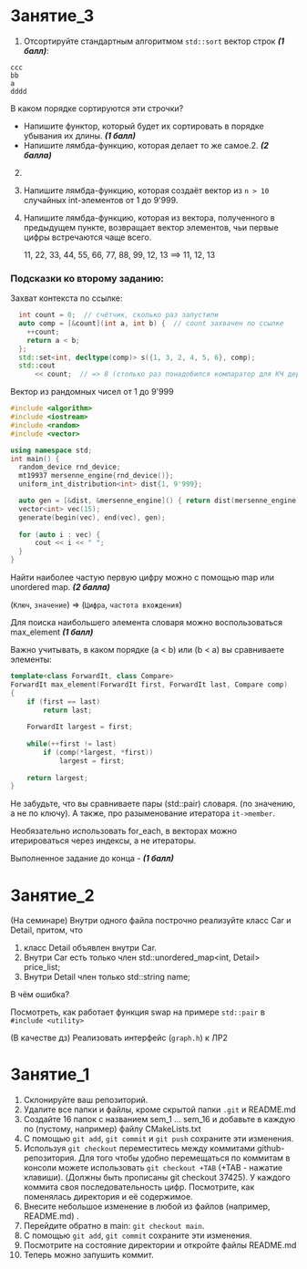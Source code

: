 # Занятие_3

1. Отсортируйте стандартным алгоритмом `std::sort` вектор строк ***(1 балл)***: 
```
ccc
bb
a
dddd
```
В каком порядке сортируются эти строчки?

- Напишите функтор, который будет их сортировать в порядке убывания их длины. ***(1 балл)***
-  Напишите лямбда-функцию, которая делает то же самое.2. ***(2 балла)***
2.

1. Напишите лямбда-функцию, которая создаёт вектор из `n > 10` случайных int-элементов от 1 до 9'999. 
	
2. Напишите лямбда-функцию, которая из вектора, полученного в предыдущем пункте, возвращает вектор элементов, чьи первые цифры встречаются чаще всего.
   
   11, 22, 33, 44, 55, 66, 77, 88, 99,  12,  13 ==> 11, 12, 13

### Подсказки ко второму заданию:
Захват контекста по ссылке:
```cpp
  int count = 0;  // счётчик, сколько раз запустили
  auto comp = [&count](int a, int b) {  // count захвачен по ссылке
    ++count;
    return a < b;
  };
  std::set<int, decltype(comp)> s({1, 3, 2, 4, 5, 6}, comp);
  std::cout
      << count;  // => 8 (столько раз понадобился компаратор для КЧ дерева)

```
Вектор из рандомных чисел от 1 до 9'999
```cpp
#include <algorithm>
#include <iostream>
#include <random>
#include <vector>

using namespace std;
int main() {
  random_device rnd_device;
  mt19937 mersenne_engine{rnd_device()};
  uniform_int_distribution<int> dist{1, 9'999};

  auto gen = [&dist, &mersenne_engine]() { return dist(mersenne_engine); };
  vector<int> vec(15);
  generate(begin(vec), end(vec), gen);
  
  for (auto i : vec) {
	  cout << i << " ";
  }
}
```
Найти наиболее частую первую цифру можно с помощью map или unordered map.
***(2 балла)***


(`Ключ`, `значение`) => (`Цифра`, `частота вхождения`)

Для поиска наибольшего элемента словаря можно воспользоваться max_element
***(1 балл)***


Важно учитывать, в каком порядке (a < b) или (b < a) вы сравниваете элементы:
```cpp
template<class ForwardIt, class Compare>
ForwardIt max_element(ForwardIt first, ForwardIt last, Compare comp)
{
    if (first == last)
        return last;
 
    ForwardIt largest = first;
 
    while(++first != last)
        if (comp(*largest, *first))
            largest = first;
 
    return largest;
}
```
Не забудьте, что вы сравниваете пары (std::pair) словаря.  (по значению, а не по ключу).  А также, про разыменование итератора `it->member`.

Необязательно использовать for_each, в векторах можно итерироваться через индексы, а не итераторы.


Выполненное задание до конца - ***(1 балл)***

# Занятие_2

(На семинаре)
Внутри одного файла построчно реализуйте класс Car и Detail, притом, что 
1. класс Detail объявлен внутри Car.
2. Внутри Car есть только член std::unordered_map<int, Detail> price_list;
3. Внутри Detail член только std::string name; 

В чём ошибка?

Посмотреть, как работает функция swap на примере `std::pair` в `#include <utility>`

(В качестве дз)
Реализовать интерфейс (`graph.h`) к ЛР2



# Занятие_1

1. Склонируйте ваш репозиторий.
2. Удалите все папки и файлы, кроме скрытой папки `.git` и README.md
3. Создайте 16 папок с названием sem_1 ... sem_16 и добавьте в каждую по (пустому, например) файлу CMakeLists.txt
4. С помощью `git add`, `git commit` и `git push` сохраните эти изменения.
5. Используя  `git checkout` переместитесь между коммитами github-репозитория. Для того чтобы удобно перемещаться по коммитам в консоли можете использовать `git checkout +TAB` (+TAB - нажатие клавиши). (Должны быть прописаны git checkout 37425). У каждого коммита своя последовательность цифр. Посмотрите, как поменялась директория и её содержимое. 
6. Внесите небольшое изменение в любой из файлов (например, README.md) .
7. Перейдите обратно в main: `git checkout main`.
8. С помощью `git add`, `git commit` сохраните эти изменения.
10. Посмотрите на состояние директории и откройте файлы README.md
11. Теперь можно запушить коммит.

